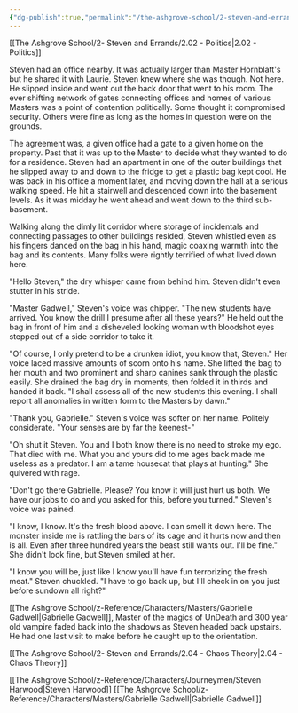 ```yaml
---
{"dg-publish":true,"permalink":"/the-ashgrove-school/2-steven-and-errands/2-03-just-a-little-something-to-take-the-edge-off/"}
---
```


[[The Ashgrove School/2- Steven and Errands/2.02 - Politics\|2.02 - Politics]]

Steven had an office nearby. It was actually larger than Master Hornblatt's but he shared it with Laurie. Steven knew where she was though. Not here. He slipped inside and went out the back door that went to his room. The ever shifting network of gates connecting offices and homes of various Masters was a point of contention politically. Some thought it compromised security. Others were fine as long as the homes in question were on the grounds. 

The agreement was, a given office had a gate to a given home on the property. Past that it was up to the Master to decide what they wanted to do for a residence. Steven had an apartment in one of the outer buildings that he slipped away to and down to the fridge to get a plastic bag kept cool. He was back in his office a moment later, and moving down the hall at a serious walking speed. He hit a stairwell and descended down into the basement levels. As it was midday he went ahead and went down to the third sub-basement. 

Walking along the dimly lit corridor where storage of incidentals and connecting passages to other buildings resided, Steven whistled even as his fingers danced on the bag in his hand, magic coaxing warmth into the bag and its contents. Many folks were rightly terrified of what lived down here. 

"Hello Steven," the dry whisper came from behind him. Steven didn't even stutter in his stride. 

"Master Gadwell," Steven's voice was chipper. "The new students have arrived. You know the drill I presume after all these years?" He held out the bag in front of him and a disheveled looking woman with bloodshot eyes stepped out of a side corridor to take it. 

"Of course, I only pretend to be a drunken idiot, you know that, Steven." Her voice laced massive amounts of scorn onto his name. She lifted the bag to her mouth and two prominent and sharp canines sank through the plastic easily. She drained the bag dry in moments, then folded it in thirds and handed it back. "I shall assess all of the new students this evening. I shall report all anomalies in written form to the Masters by dawn." 

"Thank you, Gabrielle." Steven's voice was softer on her name. Politely considerate. "Your senses are by far the keenest-"

"Oh shut it Steven. You and I both know there is no need to stroke my ego. That died with me. What you and yours did to me ages back made me useless as a predator. I am a tame housecat that plays at hunting." She quivered with rage. 

"Don't go there Gabrielle. Please? You know it will just hurt us both. We have our jobs to do and you asked for this, before you turned." Steven's voice was pained.

"I know, I know. It's the fresh blood above. I can smell it down here. The monster inside me is rattling the bars of its cage and it hurts now and then is all. Even after three hundred years the beast still wants out. I'll be fine." She didn't look fine, but Steven smiled at her. 

"I know you will be, just like I know you'll have fun terrorizing the fresh meat." Steven chuckled. "I have to go back up, but I'll check in on you just before sundown all right?"

[[The Ashgrove School/z-Reference/Characters/Masters/Gabrielle Gadwell\|Gabrielle Gadwell]], Master of the magics of UnDeath and 300 year old vampire faded back into the shadows as Steven headed back upstairs. He had one last visit to make before he caught up to the orientation.

[[The Ashgrove School/2- Steven and Errands/2.04 - Chaos Theory\|2.04 - Chaos Theory]]

[[The Ashgrove School/z-Reference/Characters/Journeymen/Steven Harwood\|Steven Harwood]]
[[The Ashgrove School/z-Reference/Characters/Masters/Gabrielle Gadwell\|Gabrielle Gadwell]]

